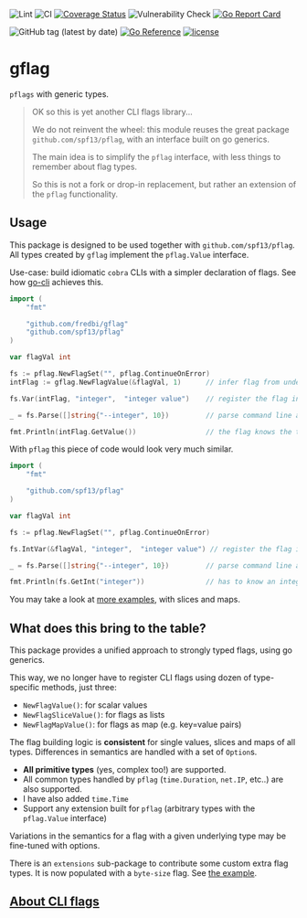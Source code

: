 ![Lint](https://github.com/fredbi/gflag/actions/workflows/01-golang-lint.yaml/badge.svg)
![CI](https://github.com/fredbi/gflag/actions/workflows/02-test.yaml/badge.svg)
[![Coverage Status](https://coveralls.io/repos/github/fredbi/gflag/badge.svg)](https://coveralls.io/github/fredbi/gflag)
![Vulnerability Check](https://github.com/fredbi/gflag/actions/workflows/03-govulncheck.yaml/badge.svg)
[![Go Report Card](https://goreportcard.com/badge/github.com/fredbi/gflag)](https://goreportcard.com/report/github.com/fredbi/gflag)

![GitHub tag (latest by date)](https://img.shields.io/github/v/tag/fredbi/gflag)
[![Go Reference](https://pkg.go.dev/badge/github.com/fredbi/gflag.svg)](https://pkg.go.dev/github.com/fredbi/gflag)
[![license](http://img.shields.io/badge/license/License-Apache-yellow.svg)](https://raw.githubusercontent.com/fredbi/go-cli/master/LICENSE.md)

# gflag

`pflags` with generic types.

> OK so this is yet another CLI flags library...
>
> We do not reinvent the wheel: this module reuses the great package `github.com/spf13/pflag`,
> with an interface built on go generics.
>
> The main idea is to simplify the `pflag` interface, with less things to remember about flag types.
>
> So this is not a fork or drop-in replacement, but rather an extension of the `pflag` functionality.

## Usage

This package is designed to be used together with `github.com/spf13/pflag`.
All types created by `gflag` implement the `pflag.Value` interface.

Use-case: build idiomatic `cobra` CLIs with a simpler declaration of flags.
See how [go-cli](https://github.com/fredbi/go-cli) achieves this.

```go
import (
	"fmt"

	"github.com/fredbi/gflag"
	"github.com/spf13/pflag"
)

var flagVal int

fs := pflag.NewFlagSet("", pflag.ContinueOnError)
intFlag := gflag.NewFlagValue(&flagVal, 1)      // infer flag from underlying type int, with a default value

fs.Var(intFlag, "integer",  "integer value")    // register the flag in pflag flagset

_ = fs.Parse([]string{"--integer", 10})         // parse command line arguments

fmt.Println(intFlag.GetValue())                 // the flag knows the type of the value
```

With `pflag` this piece of code would look very much similar.

```go
import (
	"fmt"

	"github.com/spf13/pflag"
)

var flagVal int

fs := pflag.NewFlagSet("", pflag.ContinueOnError)

fs.IntVar(&flagVal, "integer",  "integer value") // register the flag in pflag flagset

_ = fs.Parse([]string{"--integer", 10})         // parse command line arguments

fmt.Println(fs.GetInt("integer"))               // has to know an integer type is expected
```

You may take a look at [more examples](example_values_test.go), with slices and maps.

## What does this bring to the table?

This package provides a unified approach to strongly typed flags, using go generics.

This way, we no longer have to register CLI flags using dozen of type-specific methods, just three:
* `NewFlagValue()`: for scalar values
* `NewFlagSliceValue()`: for flags as lists
* `NewFlagMapValue()`: for flags as map (e.g. key=value pairs)

The flag building logic is **consistent** for single values, slices and maps of all types.
Differences in semantics are handled with a set of `Option`s.

* **All primitive types** (yes, complex too!) are supported.
* All common types handled by `pflag` (`time.Duration`, `net.IP`, etc..) are also supported.
* I have also added `time.Time`
* Support any extension built for `pflag` (arbitrary types with the `pflag.Value` interface)


Variations in the semantics for a flag with a given underlying type may be fine-tuned with options.

There is an `extensions` sub-package to contribute some custom extra flag types. 
It is now populated with a `byte-size` flag. See [the example](extensions/example_test.go).

## [About CLI flags](./docs/about.md)
